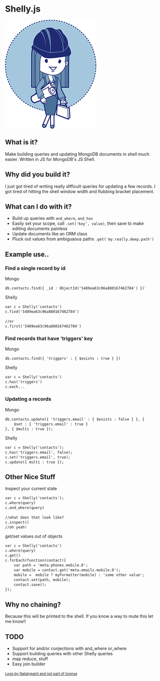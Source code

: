 # Shelly.js

<img src="shellyjs-logo.png" style="max-width:300px"/>

## What is it? 

Make building queries and updating MongoDB documents in shell much easier. Written in JS for MongoDB's JS Shell.

## Why did you build it? 

I just got tired of writing really difficult queries for updating a few records. I got tired of hitting the shell window width and flubbing bracket placement. 

## What can I do with it? 

- Build up queries with `and_where`, `and_has`
- Easily set your scope, call `.set('key', value)`, then save to make editing documents painless
- Update documents like an ORM class
- Pluck out values from ambiguaous paths `.get('my.really.deep.path')`

## Example use.. 

### Find a single record by id

Mongo
	
	db.contacts.find({ _id : ObjectId('5489ea63c96a880167462784') })`

Shelly
	
	var c = Shelly('contacts')
	c.find('5489ea63c96a880167462784')

	//or
	c.first('5489ea63c96a880167462784')

### Find records that have 'triggers' key

Mongo
	
	db.contacts.find({ 'triggers' : { $exists : true } })

Shelly
	
	var c = Shelly('contacts')
	c.has('triggers')
	c.each...

### Updating a records

Mongo
	
	db.contacts.update({ 'triggers.email' : { $exists : false } }, { 
		$set : { 'triggers.email' : true }
	}, { $multi : true });

Shelly
	
	var c = Shelly('contacts');
	c.has('triggers.email', false);
	c.set('triggers.email', true);
	c.update({ multi : true });

## Other Nice Stuff

Inspect your current state

	var c = Shelly('contacts');
	c.where(query)
	c.and_where(query)
	
	//what does that look like?
	c.inspect()
	//oh yeah!

get/set values out of objects

	var c = Shelly('contacts')
	c.where(query)
	c.get()
	c.forEach(function(contact){
		var path = 'meta.phones.mobile.0';
		var mobile = contact.get('meta.emails.mobile.0');
		mobile =  mobile ? myFormatter(mobile) : 'some other value';
		contact.set(path, mobile);
		contact.save();
	});

## Why no chaining? 

Because this will be printed to the shell. If you know a way to mute this
let me know!! 

## TODO

- Support for and/or conjections with and_where or_where
- Support building queries with other Shelly queries
- map reduce, stuff
- Easy join builder

<small><a href="http://graphicriver.net/item/professions-business-characters-girls/8603670">Logo by Natalypaint and not part of license</a></small>